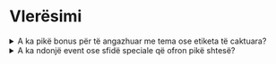 # Vlerësimi

<details>

<summary>A ka pikë bonus për të angazhuar me tema ose etiketa të caktuara?</summary>

Mund të ketë pikë bonus 👀 \
Mbani sytë në synimet kolektive dhe sigurohuni që të përdorni #XBorg, $XBG dhe #XBG në postimet tuaja.

</details>

<details>

<summary>A ka ndonjë event ose sfidë speciale që ofron pikë shtesë?</summary>

Meta-loja përfshin hapjen bashkëpunuese të thesareve të shpërblimit kolektiv, që mund të rrisin ndjeshëm të ardhurat tuaja.

</details>